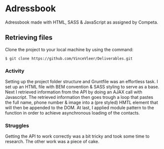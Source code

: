 # Adressbook

Adressbook made with HTML, SASS & JavaScript as assigned by Competa.

## Retrieving files

Clone the project to your local machine by using the command:

```
$ git clone https://github.com/VinceVleer/Deliverables.git
```

### Activity

Setting up the project folder structure and Gruntfile was an effortless task.
I set up an HTML file with BEM convention & SASS styling to serve as a base.
Next I retrieved information from the API by doing an AJAX call with Javascript.
The retrieved information then goes trough a loop that pastes the full name, phone number & image into a (pre styled) HMTL element that will then be appended to the DOM.
At last, I applied module pattern to the function in order to achieve asynchronous loading of the contacts.

### Struggles

Getting the API to work correctly was a bit tricky and took some time to research.
The other work was a piece of cake.
